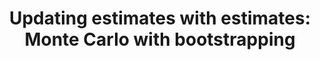 ---
title: "Updating estimates with estimates: Monte Carlo with bootstrapping"
linktitle: Monte Carlo with bootstrapping
toc: true
type: docs
draft: false
menu:
  mlis_rl:
    parent: "det_rl"
    weight: 7

# Prev/next pager order (if `docs_section_pager` enabled in `params.toml`)
weight: 7
---